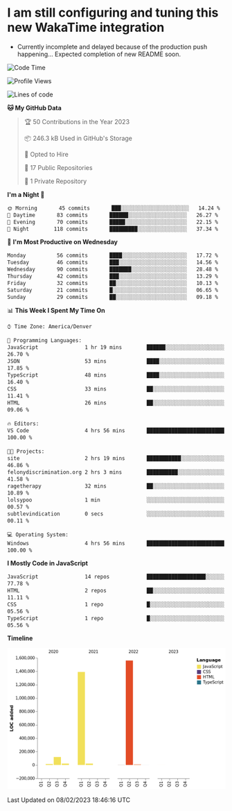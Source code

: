 # I am still configuring and tuning this new WakaTime integration
- Currently incomplete and delayed because of the production push happening... Expected completion of new README soon.
<!--START_SECTION:waka-->
![Code Time](http://img.shields.io/badge/Code%20Time-9%20hrs%2036%20mins-blue)

![Profile Views](http://img.shields.io/badge/Profile%20Views-0-blue)

![Lines of code](https://img.shields.io/badge/From%20Hello%20World%20I%27ve%20Written-3%20Million%20lines%20of%20code-blue)

**🐱 My GitHub Data** 

> 🏆 50 Contributions in the Year 2023
 > 
> 📦 246.3 kB Used in GitHub's Storage 
 > 
> 💼 Opted to Hire
 > 
> 📜 17 Public Repositories 
 > 
> 🔑 1 Private Repository 
 > 
**I'm a Night 🦉** 

```text
🌞 Morning       45 commits       ███░░░░░░░░░░░░░░░░░░░░░░   14.24 % 
🌆 Daytime       83 commits       ██████░░░░░░░░░░░░░░░░░░░   26.27 % 
🌃 Evening       70 commits       █████░░░░░░░░░░░░░░░░░░░░   22.15 % 
🌙 Night        118 commits       █████████░░░░░░░░░░░░░░░░   37.34 % 

```
📅 **I'm Most Productive on Wednesday** 

```text
Monday          56 commits       ████░░░░░░░░░░░░░░░░░░░░░   17.72 % 
Tuesday         46 commits       ███░░░░░░░░░░░░░░░░░░░░░░   14.56 % 
Wednesday       90 commits       ███████░░░░░░░░░░░░░░░░░░   28.48 % 
Thursday        42 commits       ███░░░░░░░░░░░░░░░░░░░░░░   13.29 % 
Friday          32 commits       ██░░░░░░░░░░░░░░░░░░░░░░░   10.13 % 
Saturday        21 commits       █░░░░░░░░░░░░░░░░░░░░░░░░   06.65 % 
Sunday          29 commits       ██░░░░░░░░░░░░░░░░░░░░░░░   09.18 % 

```


📊 **This Week I Spent My Time On** 

```text
⌚︎ Time Zone: America/Denver

💬 Programming Languages: 
JavaScript               1 hr 19 mins        ██████░░░░░░░░░░░░░░░░░░░   26.70 % 
JSON                     53 mins             ████░░░░░░░░░░░░░░░░░░░░░   17.85 % 
TypeScript               48 mins             ████░░░░░░░░░░░░░░░░░░░░░   16.40 % 
CSS                      33 mins             ██░░░░░░░░░░░░░░░░░░░░░░░   11.41 % 
HTML                     26 mins             ██░░░░░░░░░░░░░░░░░░░░░░░   09.06 % 

🔥 Editors: 
VS Code                  4 hrs 56 mins       █████████████████████████   100.00 % 

🐱‍💻 Projects: 
site                     2 hrs 19 mins       ███████████░░░░░░░░░░░░░░   46.86 % 
felonydiscrimination.org 2 hrs 3 mins        ██████████░░░░░░░░░░░░░░░   41.58 % 
ragetherapy              32 mins             ██░░░░░░░░░░░░░░░░░░░░░░░   10.89 % 
lolsypoo                 1 min               ░░░░░░░░░░░░░░░░░░░░░░░░░   00.57 % 
subtlevindication        0 secs              ░░░░░░░░░░░░░░░░░░░░░░░░░   00.11 % 

💻 Operating System: 
Windows                  4 hrs 56 mins       █████████████████████████   100.00 % 

```

**I Mostly Code in JavaScript** 

```text
JavaScript               14 repos            ███████████████████░░░░░░   77.78 % 
HTML                     2 repos             ██░░░░░░░░░░░░░░░░░░░░░░░   11.11 % 
CSS                      1 repo              █░░░░░░░░░░░░░░░░░░░░░░░░   05.56 % 
TypeScript               1 repo              █░░░░░░░░░░░░░░░░░░░░░░░░   05.56 % 

```


**Timeline**

![Chart not found](https://raw.githubusercontent.com/certifiedbice/certifiedbice/main/charts/bar_graph.png) 


 Last Updated on 08/02/2023 18:46:16 UTC
<!--END_SECTION:waka-->
